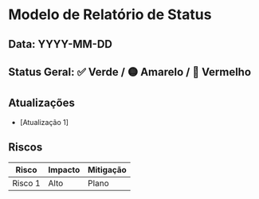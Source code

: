# Modelo de Relatório de Status

## Data: YYYY-MM-DD

## Status Geral: ✅ Verde / 🟡 Amarelo / 🔴 Vermelho

## Atualizações

- [Atualização 1]

## Riscos

|Risco|Impacto|Mitigação|
|---|---|---|
|Risco 1|Alto|Plano|
